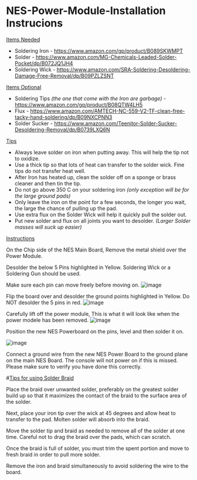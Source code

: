 # NES-Power-Module-Installation Instrucions

<ins>Items Needed</ins> 
- Soldering Iron - https://www.amazon.com/gp/product/B089SKWMPT
- Solder - https://www.amazon.com/MG-Chemicals-Leaded-Solder-Pocket/dp/B072JQ1JH4
- Soldering Wick - https://www.amazon.com/SRA-Soldering-Desoldering-Damage-Free-Removal/dp/B09PZLZSNT

<ins>Items Optional </ins> 
- Soldering Tips *(the one that come with the Iron are garbage)* - https://www.amazon.com/gp/product/B08QTW4LH5
- Flux - https://www.amazon.com/AMTECH-NC-559-V2-TF-clean-free-tacky-hand-soldering/dp/B09NXCPNN3
- Solder Sucker - https://www.amazon.com/Teenitor-Solder-Sucker-Desoldering-Removal/dp/B0739LXQ6N

<ins>Tips</ins> 
- Always leave solder on iron when putting away. This will help the tip not to oxidize.
- Use a thick tip so that lots of heat can transfer to the solder wick.  Fine tips do not transfer heat well.
- After Iron has heated up, clean the solder off on a sponge or brass cleaner and then tin the tip.
- Do not go above 350 C on your soldering iron *(only exception will be for the large ground pads)*
- Only leave the iron on the point for a few seconds, the longer you wait, the large the chance of pulling up the pad.
- Use extra flux on the Solder Wick will help it quickly pull the solder out.
- Put new solder and flux on all joints you want to desolder.  *(Larger Solder masses will suck up easier)*

<ins>Instructions</ins> 

On the Chip side of the NES Main Board, Remove the metal shield over the Power Module.

Desolder the below 5 Pins highlighted in Yellow.  Soldering Wick or a Soldering Gun should be used.

Make sure each pin can move freely before moving on.
![image](https://user-images.githubusercontent.com/70423454/179365288-df28e6d7-2bf9-40c6-be32-d42333c60d89.png)


Flip the board over and desolder the ground points highlighted in Yellow.  Do NOT desolder the 5 pins in red.
![image](https://user-images.githubusercontent.com/70423454/179365236-274d3eb5-2d6a-498c-834b-30d47d30f796.png)


Carefully lift off the power module, This is what it will look like when the power modele has been removed.
![image](https://user-images.githubusercontent.com/70423454/179368675-d41f29fc-1e22-4ef6-8a11-f49b31867e8f.png)


Position the new NES Powerboard on the pins, level and then solder it on.

![image](https://user-images.githubusercontent.com/70423454/179365084-cbc2710f-7526-4f7e-9ab1-cdfcf5b4c739.png)



Connect a ground wire from the new NES Power Board to the ground plane on the main NES Board.
The console will not power on if this is missed.  Please make sure to verify you have done this correctly.


#<ins>Tips for using Solder Braid</ins>


Place the braid over unwanted solder, preferably on the greatest solder build up so that it maximizes the contact of the braid to the surface area of the solder.

Next, place your iron tip over the wick at 45 degrees and allow heat to transfer to the pad. Molten solder will absorb into the braid.

Move the solder tip and braid as needed to remove all of the solder at one time. Careful not to drag the braid over the pads, which can scratch.

Once the braid is full of solder, you must trim the spent portion and move to fresh braid in order to pull more solder. 

Remove the iron and braid simultaneously to avoid soldering the wire to the board.
